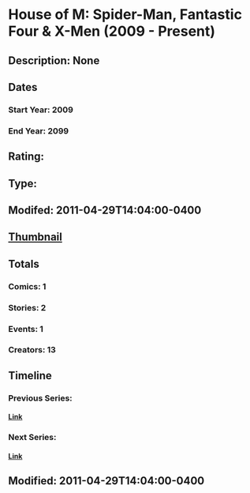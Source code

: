 # House of M: Spider-Man, Fantastic Four & X-Men (2009 - Present)
## Description: None
## Dates
### Start Year: 2009
### End Year: 2099
## Rating: 
## Type: 
## Modifed: 2011-04-29T14:04:00-0400
## [Thumbnail](http://i.annihil.us/u/prod/marvel/i/mg/9/30/4bb3ce3d72546.jpg)
## Totals
### Comics: 1
### Stories: 2
### Events: 1
### Creators: 13
## Timeline
### Previous Series: 
#### [Link]()
### Next Series: 
#### [Link]()
## Modified: 2011-04-29T14:04:00-0400